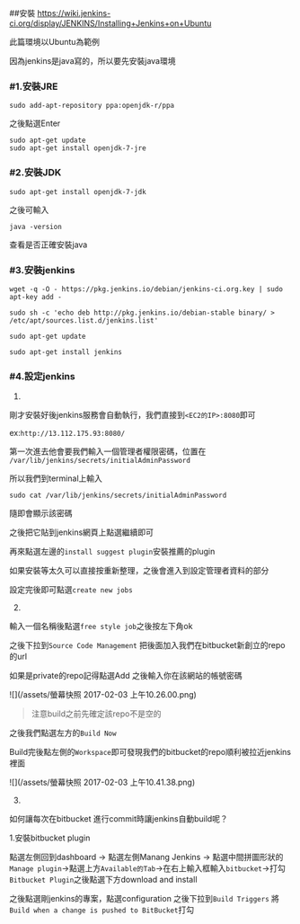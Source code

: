
##安裝
https://wiki.jenkins-ci.org/display/JENKINS/Installing+Jenkins+on+Ubuntu

此篇環境以Ubuntu為範例

因為jenkins是java寫的，所以要先安裝java環境

### #1.安裝JRE

```
sudo add-apt-repository ppa:openjdk-r/ppa  
```
之後點選Enter

```
sudo apt-get update   
sudo apt-get install openjdk-7-jre  
```

### #2.安裝JDK

```
sudo apt-get install openjdk-7-jdk
```
之後可輸入
```
java -version
```
查看是否正確安裝java

### #3.安裝jenkins

```
wget -q -O - https://pkg.jenkins.io/debian/jenkins-ci.org.key | sudo apt-key add -

sudo sh -c 'echo deb http://pkg.jenkins.io/debian-stable binary/ > /etc/apt/sources.list.d/jenkins.list'

sudo apt-get update

sudo apt-get install jenkins
```

### #4.設定jenkins

1.

剛才安裝好後jenkins服務會自動執行，我們直接到`<EC2的IP>:8080`即可

ex:`http://13.112.175.93:8080/`

第一次進去他會要我們輸入一個管理者權限密碼，位置在
`/var/lib/jenkins/secrets/initialAdminPassword`

所以我們到terminal上輸入

```
sudo cat /var/lib/jenkins/secrets/initialAdminPassword
```

隨即會顯示該密碼

之後把它貼到jenkins網頁上點選繼續即可

再來點選左邊的`install suggest plugin`安裝推薦的plugin

如果安裝等太久可以直接按重新整理，之後會進入到設定管理者資料的部分

設定完後即可點選`create new jobs `

2.

輸入一個名稱後點選`free style job`之後按左下角ok

之後下拉到`Source Code Management` 把後面加入我們在bitbucket新創立的repo的url 

如果是private的repo記得點選Add 之後輸入你在該網站的帳號密碼

![](/assets/螢幕快照 2017-02-03 上午10.26.00.png)

>注意build之前先確定該repo不是空的

之後我們點選左方的`Build Now`

Build完後點左側的`Workspace`即可發現我們的bitbucket的repo順利被拉近jenkins裡面

![](/assets/螢幕快照 2017-02-03 上午10.41.38.png)

3.

如何讓每次在bitbucket 進行commit時讓jenkins自動build呢？

1.安裝bitbucket plugin

點選左側回到dashboard -> 點選左側Manang Jenkins -> 點選中間拼圖形狀的`Manage plugin`->點選上方`Available的Tab`->在右上輸入框輸入`bitbucket`->打勾`Bitbucket Plugin`之後點選下方download and install

之後點選剛jenkins的專案，點選configuration 之後下拉到`Build Triggers`  將`Build when a change is pushed to BitBucket`打勾

